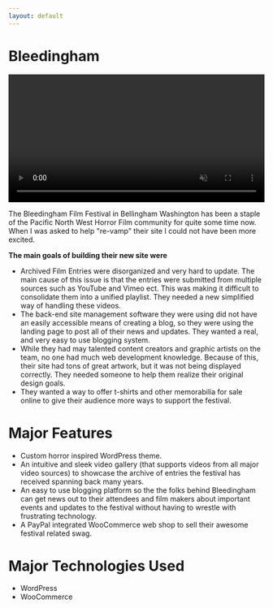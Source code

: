 ```yaml
---
layout: default
---
```

<div class="home">
    <h1 class="page-title">Bleedingham</h1>
    <video width="100%" height="auto" muted autoplay loop controls>
            <source src="{{ "/assets/vid/port/bleed.webm" | prepend: site.baseurl }}" type="video/webm">
        Your browser does not support the video tag.
    </video>
</div>

The Bleedingham Film Festival in Bellingham Washington has been a staple of the Pacific North West Horror Film community for quite some time now. When I was asked to help "re-vamp" their site I could not have been more excited. 

**The main goals of building their new site were**
* Archived Film Entries were disorganized and very hard to update. The main cause of this issue is that the entries were submitted from multiple sources such as YouTube and Vimeo ect. This was making it difficult to consolidate them into a unified playlist. They needed a new simplified way of handling these videos.
* The back-end site management software they were using did not have an easily accessible means of creating a blog, so they were using the landing page to post all of their news and updates. They wanted a real, and very easy to use blogging system. 
* While they had may talented content creators and graphic artists on the team, no one had much web development knowledge. Because of this, their site had tons of great artwork, but it was not being displayed correctly. They needed someone to help them realize their original design goals.
* They wanted a way to offer t-shirts and other memorabilia for sale online to give their audience more ways to support the festival. 

# Major Features
* Custom horror inspired WordPress theme.
* An intuitive and sleek video gallery (that supports videos from all major video sources) to showcase the archive of entries the festival has received spanning back many years. 
* An easy to use blogging platform so the the folks behind Bleedingham can get news out to their attendees and film makers about important events and updates to the festival without having to wrestle with frustrating technology. 
* A PayPal integrated WooCommerce web shop to sell their awesome festival related swag.

# Major Technologies Used
* WordPress
* WooCommerce